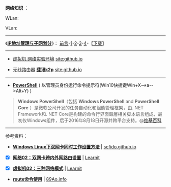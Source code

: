 **网络知识** ：

WLan: 

VLan:

------------------------------------------

《[**IP地址管理与子网划分**](https://taoste.github.io/Hello-World/IP地址管理与子网划分/index.txt)》：
[前言](https://github.com/taoste/Hello-World/blob/master/IP%E5%9C%B0%E5%9D%80%E7%AE%A1%E7%90%86%E4%B8%8E%E5%AD%90%E7%BD%91%E5%88%92%E5%88%86/%E5%89%8D%E8%A8%80.txt)-[1](https://taoste.github.io/Hello-World/IP地址管理与子网划分/01.PDF)-[2](https://taoste.github.io/Hello-World/IP地址管理与子网划分/02.pdf)-[3](https://taoste.github.io/Hello-World/IP地址管理与子网划分/03.pdf)-[4](https://taoste.github.io/Hello-World/IP地址管理与子网划分/04.pdf)-【[下载]()】

------------------------------------------


- [虚拟机 网络实验环境](https://www.google.com/search?newwindow=1&hl=zh_CN&source=hp&ei=KJQcXLv2KsOe8QXXkYDoDQ&q=%E8%99%9A%E6%8B%9F%E6%9C%BA+%E7%BD%91%E7%BB%9C%E5%AE%9E%E9%AA%8C%E7%8E%AF%E5%A2%83+site%3Agithub.io) [site:github.io](https://cn.bing.com/search?q=%E8%99%9A%E6%8B%9F%E6%9C%BA+%E7%BD%91%E7%BB%9C%E5%AE%9E%E9%AA%8C%E7%8E%AF%E5%A2%83+site%3Agithub.io)

- 无线路由器 [**斐讯k2p**](https://www.google.com/search?hl=zh_CN&source=hp&ei=neB-Xd2zGsHXhwOwyJbYDA&q=%E6%96%90%E8%AE%AFk2p+site%3Agithub.io) [site:github.io](https://cn.bing.com/search?q=%E6%96%90%E8%AE%AFk2p+site%3Agithub.io)
------------------------------------------

- [**PowerShell**](https://zh.wikipedia.org/zh-hans/Windows_PowerShell) ( 以管理员身份运行命令提示符(Win10快捷键Win+X-->a-->Alt+Y) )

> **Windows PowerShell**（包括 **Windows PowerShell** and **PowerShell Core** ）是微軟公司开发的任务自动化和組態管理框架，由. NET Framework和. NET Core是构建的命令行界面殼層相关脚本语言组成，最初仅Windows组件，后于2016年8月18日开源并跨平台支持。@[维基百科](https://zh.wikipedia.org/zh-hans/Windows_PowerShell)


------------------------------------------

参考资料：

- [**Windows Linux下双网卡同时工作设置方法**](https://scfido.github.io/2018/01/05/双网卡同时工作.html) | [scfido.github.io](https://scfido.github.io/)

- [x] [**网络02：双网卡跨内外网路由设置**](https://higoge.github.io/2017/01/24/net02/) | [Learnit](https://higoge.github.io/)

- [x] [**虚拟机02：三种网络模式**](https://higoge.github.io/2015/06/24/vm02/) | [Learnit](https://higoge.github.io/)

- [**route命令使用**](https://89ao.github.io/linux-route-usage/) | [89Ao.info](https://89ao.github.io/)
